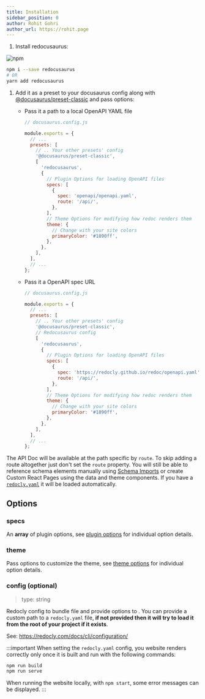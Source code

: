 ```yaml
---
title: Installation
sidebar_position: 0
author: Rohit Gohri
author_url: https://rohit.page
---
```


1. Install redocusaurus:

![npm](https://img.shields.io/npm/v/redocusaurus?style=flat-square)

```sh
npm i --save redocusaurus
# OR
yarn add redocusaurus
```

1. Add it as a preset to your docusaurus config along with [@docusaurus/preset-classic](https://docusaurus.io/docs/using-plugins#docusauruspreset-classic) and pass options:

   - Pass it a path to a local OpenAPI YAML file

     ```js
     // docusaurus.config.js

     module.exports = {
       // ...
       presets: [
         // .. Your other presets' config 
         '@docusaurus/preset-classic',
         [
           'redocusaurus',
           {
             // Plugin Options for loading OpenAPI files
             specs: [
               {
                 spec: 'openapi/openapi.yaml',
                 route: '/api/',
               },
             ],
             // Theme Options for modifying how redoc renders them
             theme: {
               // Change with your site colors
               primaryColor: '#1890ff',
             },
           },
         ],
       ],
       // ...
     };
     ```

   - Pass it a OpenAPI spec URL

     ```js
     // docusaurus.config.js

     module.exports = {
       // ...
       presets: [
         // .. Your other presets' config 
         '@docusaurus/preset-classic',
         // Redocusaurus config
         [
           'redocusaurus',
           {
             // Plugin Options for loading OpenAPI files
             specs: [
               {
                 spec: 'https://redocly.github.io/redoc/openapi.yaml',
                 route: '/api/',
               },
             ],
             // Theme Options for modifying how redoc renders them
             theme: {
               // Change with your site colors
               primaryColor: '#1890ff',
             },
           },
         ],
       ],
       // ...
     };
     ```

The API Doc will be available at the path specific by `route`. To skip adding a route altogether just don't set the `route` property.
You will still be able to reference schema elements manually using [Schema Imports](/docs/guides/schema-imports) or create Custom React Pages using the data and theme components.
If you have a [`redocly.yaml`](https://redocly.com/docs/cli/configuration/) it will be loaded automatically.

## Options

### specs

An **array** of plugin options, see [plugin options](./plugin-options.md) for individual option details.

### theme

Pass options to customize the theme, see [theme options](./theme-options.md) for individual option details.

### config (optional)

> type: string

Redocly config to bundle file and provide options to . You can provide a custom path to a `redocly.yaml` file, **if not provided then it will try to load it from the root of your project if it exists**.

See: <https://redocly.com/docs/cli/configuration/>

:::important
When setting the `redocly.yaml` config, you website renders correctly only once it is built and run with the following commands:

```bash
npm run build
npm run serve
```

When running the website locally, with `npm start`, some error messages can be displayed.
:::
